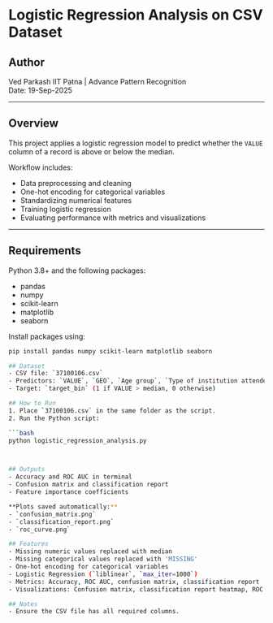 # Logistic Regression Analysis on CSV Dataset

## Author
Ved Parkash
IIT Patna | Advance Pattern Recognition  
Date: 19-Sep-2025  

---

## Overview
This project applies a logistic regression model to predict whether the `VALUE` column of a record is above or below the median.

Workflow includes:
- Data preprocessing and cleaning
- One-hot encoding for categorical variables
- Standardizing numerical features
- Training logistic regression
- Evaluating performance with metrics and visualizations

---

## Requirements
Python 3.8+ and the following packages:

- pandas
- numpy
- scikit-learn
- matplotlib
- seaborn

Install packages using:
```bash
pip install pandas numpy scikit-learn matplotlib seaborn

## Dataset
- CSV file: `37100106.csv`
- Predictors: `VALUE`, `GEO`, `Age group`, `Type of institution attended`, `REF_DATE`
- Target: `target_bin` (1 if VALUE > median, 0 otherwise)

## How to Run
1. Place `37100106.csv` in the same folder as the script.  
2. Run the Python script:

```bash
python logistic_regression_analysis.py



## Outputs
- Accuracy and ROC AUC in terminal
- Confusion matrix and classification report
- Feature importance coefficients

**Plots saved automatically:**
- `confusion_matrix.png`
- `classification_report.png`
- `roc_curve.png`

## Features
- Missing numeric values replaced with median
- Missing categorical values replaced with 'MISSING'
- One-hot encoding for categorical variables
- Logistic Regression (`liblinear`, `max_iter=1000`)
- Metrics: Accuracy, ROC AUC, confusion matrix, classification report
- Visualizations: Confusion matrix, classification report heatmap, ROC curve

## Notes
- Ensure the CSV file has all required columns.
